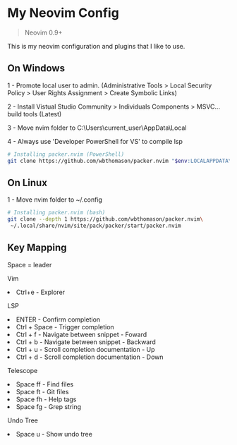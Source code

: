 # My Neovim Config

>Neovim 0.9+

This is my neovim configuration and plugins that I like to use.

## On Windows
1 - Promote local user to admin. (Administrative Tools > Local Security Policy > User Rights Assignment > Create Symbolic Links)

2 - Install Vistual Studio Community > Individuals Components > MSVC... build tools (Latest)

3 - Move nvim folder to C:\Users\current_user\AppData\Local

4 - Always use 'Developer PowerShell for VS' to compile lsp

```bash
# Installing packer.nvim (PowerShell)
git clone https://github.com/wbthomason/packer.nvim "$env:LOCALAPPDATA\nvim-data\site\pack\packer\start\packer.nvim"
```

## On Linux

1 -  Move nvim folder to ~/.config

```bash
# Installing packer.nvim (bash)
git clone --depth 1 https://github.com/wbthomason/packer.nvim\
 ~/.local/share/nvim/site/pack/packer/start/packer.nvim
```

## Key Mapping
Space = leader

Vim
<li>Ctrl+e - Explorer</li><p />

LSP
<li>ENTER - Confirm completion</li>
<li>Ctrl + Space - Trigger completion</li>
<li>Ctrl + f - Navigate between snippet - Foward</li>
<li>Ctrl + b - Navigate between snippet - Backward</li>
<li>Ctrl + u - Scroll completion documentation - Up</li>
<li>Ctrl + d - Scroll completion documentation - Down</li><p />

Telescope

<li>Space ff - Find files</li>
<li>Space ft - Git files</li>
<li>Space fh - Help tags</li>
<li>Space fg - Grep string</li><p />

Undo Tree

<li>Space u - Show undo tree</li>
